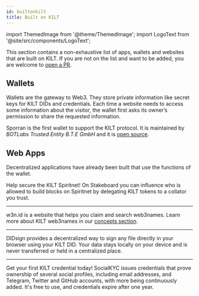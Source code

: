 ```yaml
---
id: builtonkilt
title: Built on KILT
---
```


import ThemedImage from '@theme/ThemedImage';
import LogoText from '@site/src/components/LogoText';

This section contains a non-exhaustive list of apps, wallets and websites that are built on KILT.
If you are not on the list and want to be added, you are welcome to [open a PR](https://github.com/KILTprotocol/docs/edit/develop/docs/develop/05_builtonkilt.md).

## Wallets

Wallets are the gateway to Web3.
They store private information like secret keys for KILT DIDs and credentials.
Each time a website needs to access some information about the visitor, the wallet first asks its owner’s permission to share the requested information.


<LogoText
    linkTo='https://sporran.org'
    srcLight='/img/showcase/sporran_light.svg'
    srcDark='/img/showcase/sporran_dark.svg'
    width='90'
    alt='bte-sporran-wallet-logo'>
    Sporran is the first wallet to support the KILT protocol.
    It is maintained by _BOTLabs Trusted Entity B.T.E GmbH_ and it is [open source](https://github.com/BTE-Trusted-Entity/sporran-extension).
</LogoText>

## Web Apps

Decentralized applications have already been built that use the functions of the wallet.

<LogoText
    linkTo='https://stakeboard.kilt.io/'
    srcLight='/img/showcase/stakeboard_light.svg'
    srcDark='/img/showcase/stakeboard_dark.svg'
    width='180'
    alt='bte-stakeboard-logo'>
    Help secure the KILT Spiritnet!
    On Stakeboard you can influence who is allowed to build blocks on Spiritnet by delegating KILT tokens to a collator you trust.
</LogoText>

---

<LogoText
    linkTo='https://w3n.id'
    srcLight='/img/showcase/w3n_light.svg'
    srcDark='/img/showcase/w3n_dark.svg'
    width='80'
    alt='bte-w3n-id-logo'>
    w3n.id is a website that helps you claim and search web3names.
    Learn more about KILT web3names in our [concepts section](../concepts/03_web3names.md).
</LogoText>

---

<LogoText
    linkTo='https://didsign.io/'
    srcLight='/img/showcase/didsign_light.svg'
    srcDark='/img/showcase/didsign_dark.svg'
    width='140'
    alt='bte-didsign-logo'>
    DIDsign provides a decentralized way to sign any file directly in your browser using your KILT DID.
    Your data stays locally on your device and is never transferred or held in a centralized place. 
</LogoText>

---

<LogoText
    linkTo='https://socialkyc.io/'
    srcLight='/img/showcase/skyc_light.svg'
    srcDark='/img/showcase/skyc_dark.svg'
    width='110'
    alt='bte-socialkyc-logo'>
    Get your first KILT credential today!
    SocialKYC issues credentials that prove ownership of several social profiles, including email addresses, and Telegram, Twitter and GitHub accounts, with more being continuously added.
    It's free to use, and credentials expire after one year.
</LogoText>
